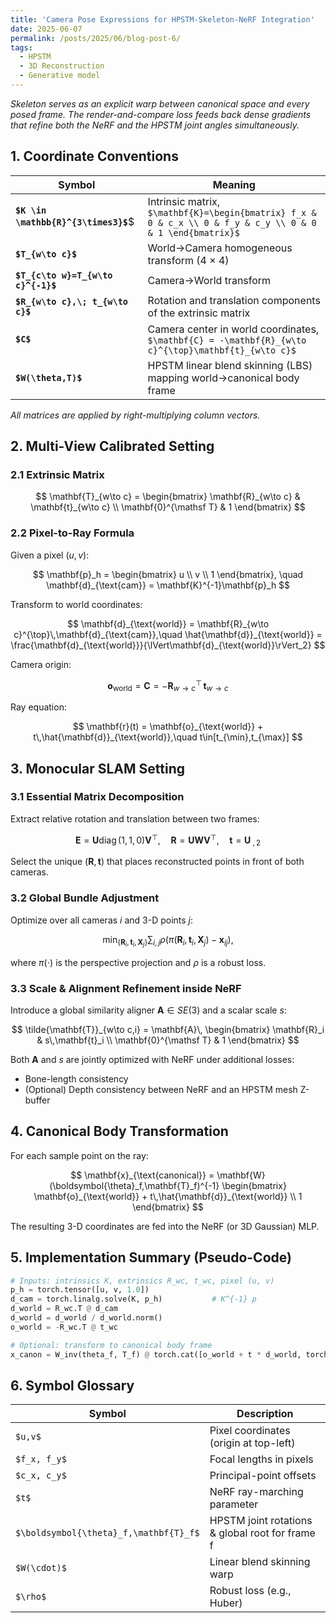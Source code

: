 ```yaml
---
title: 'Camera Pose Expressions for HPSTM-Skeleton-NeRF Integration'
date: 2025-06-07
permalink: /posts/2025/06/blog-post-6/
tags:
  - HPSTM
  - 3D Reconstruction
  - Generative model
---
```


*Skeleton serves as an explicit warp between canonical space and every posed frame. The render-and-compare loss feeds back dense gradients that refine both the NeRF and the HPSTM joint angles simultaneously.*

## 1. Coordinate Conventions

| Symbol | Meaning |
| --- | --- |
| **`$K \in \mathbb{R}^{3\times3}$`**$ | Intrinsic matrix, `$\mathbf{K}=\begin{bmatrix} f_x & 0 & c_x \\ 0 & f_y & c_y \\ 0 & 0 & 1 \end{bmatrix}$` |
| **`$T_{w\to c}$`** | World→Camera homogeneous transform (4 × 4) |
| **`$T_{c\to w}=T_{w\to c}^{-1}$`** | Camera→World transform |
| **`$R_{w\to c},\; t_{w\to c}$`** | Rotation and translation components of the extrinsic matrix |
| **`$C$`** | Camera center in world coordinates, `$\mathbf{C} = -\mathbf{R}_{w\to c}^{\top}\mathbf{t}_{w\to c}$` |
| **`$W(\theta,T)$`** | HPSTM linear blend skinning (LBS) mapping world→canonical body frame |

_All matrices are applied by right-multiplying column vectors._


## 2. Multi-View Calibrated Setting

### 2.1 Extrinsic Matrix

$$
\mathbf{T}_{w\to c} =
\begin{bmatrix}
\mathbf{R}_{w\to c} & \mathbf{t}_{w\to c} \\
\mathbf{0}^{\mathsf T} & 1
\end{bmatrix}
$$

### 2.2 Pixel-to-Ray Formula

Given a pixel $(u,v)$:

$$
\mathbf{p}_h =
\begin{bmatrix}
u \\ v \\ 1
\end{bmatrix},
\quad
\mathbf{d}_{\text{cam}} = \mathbf{K}^{-1}\mathbf{p}_h
$$

Transform to world coordinates:

$$
\mathbf{d}_{\text{world}} = \mathbf{R}_{w\to c}^{\top}\,\mathbf{d}_{\text{cam}},\quad
\hat{\mathbf{d}}_{\text{world}} = \frac{\mathbf{d}_{\text{world}}}{\lVert\mathbf{d}_{\text{world}}\rVert_2}
$$

Camera origin:

$$
\mathbf{o}_{\text{world}} = \mathbf{C} = -\mathbf{R}_{w\to c}^{\top}\,\mathbf{t}_{w\to c}
$$

Ray equation:

$$
\mathbf{r}(t) = \mathbf{o}_{\text{world}} + t\,\hat{\mathbf{d}}_{\text{world}},\quad t\in[t_{\min},t_{\max}]
$$

## 3. Monocular SLAM Setting

### 3.1 Essential Matrix Decomposition

Extract relative rotation and translation between two frames:

$$
\mathbf{E} = \mathbf{U}\operatorname{diag}(1,1,0)\mathbf{V}^{\top},
\quad
\mathbf{R} = \mathbf{U}\mathbf{W}\mathbf{V}^{\top},
\quad
\mathbf{t} = \mathbf{U}_{\:,2}
$$

Select the unique $(\mathbf{R},\mathbf{t})$ that places reconstructed points in front of both cameras.

### 3.2 Global Bundle Adjustment

Optimize over all cameras $i$ and 3-D points $j$:

$$
\min_{\{\mathbf{R}_i,\mathbf{t}_i,\mathbf{X}_j\}}
\sum_{i,j}\rho\bigl(\pi(\mathbf{R}_i,\mathbf{t}_i,\mathbf{X}_j) - \mathbf{x}_{ij}\bigr),
$$

where $\pi(\cdot)$ is the perspective projection and $\rho$ is a robust loss.

### 3.3 Scale & Alignment Refinement inside NeRF

Introduce a global similarity aligner $\mathbf{A}\in SE(3)$ and a scalar scale $s$:

$$
\tilde{\mathbf{T}}_{w\to c,i} =
\mathbf{A}\,
\begin{bmatrix}
\mathbf{R}_i & s\,\mathbf{t}_i \\
\mathbf{0}^{\mathsf T} & 1
\end{bmatrix}
$$

Both $\mathbf{A}$ and $s$ are jointly optimized with NeRF under additional losses:

* Bone-length consistency  
* (Optional) Depth consistency between NeRF and an HPSTM mesh Z-buffer

## 4. Canonical Body Transformation

For each sample point on the ray:

$$
\mathbf{x}_{\text{canonical}} =
\mathbf{W}(\boldsymbol{\theta}_f,\mathbf{T}_f)^{-1}
\begin{bmatrix}
\mathbf{o}_{\text{world}} + t\,\hat{\mathbf{d}}_{\text{world}} \\ 1
\end{bmatrix}
$$

The resulting 3-D coordinates are fed into the NeRF (or 3D Gaussian) MLP.

## 5. Implementation Summary (Pseudo-Code)

```python
# Inputs: intrinsics K, extrinsics R_wc, t_wc, pixel (u, v)
p_h = torch.tensor([u, v, 1.0])
d_cam = torch.linalg.solve(K, p_h)           # K^{-1} p
d_world = R_wc.T @ d_cam
d_world = d_world / d_world.norm()
o_world = -R_wc.T @ t_wc

# Optional: transform to canonical body frame
x_canon = W_inv(theta_f, T_f) @ torch.cat([o_world + t * d_world, torch.tensor([1.0])])
```

## 6. Symbol Glossary

|Symbol |	Description |
| --- | --- |
|`$u,v$`	| Pixel coordinates (origin at top-left) |
|`$f_x, f_y$`	| Focal lengths in pixels |
|`$c_x, c_y$`	| Principal-point offsets |
|`$t$`	| NeRF ray-marching parameter |
|`$\boldsymbol{\theta}_f,\mathbf{T}_f$`	| HPSTM joint rotations & global root for frame f |
|`$W(\cdot)$`	| Linear blend skinning warp |
|`$\rho$`	| Robust loss (e.g., Huber) |